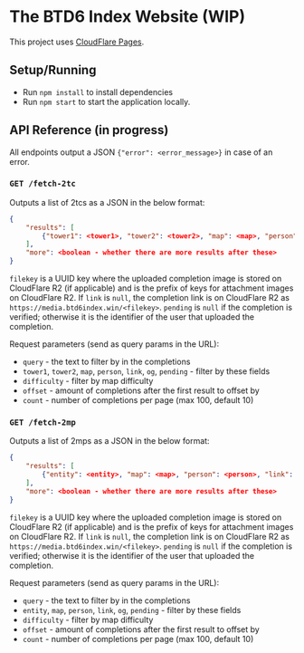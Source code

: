 # The BTD6 Index Website (WIP)
This project uses [CloudFlare Pages](https://developers.cloudflare.com/pages/).
## Setup/Running
- Run `npm install` to install dependencies 
- Run `npm start` to start the application locally.
## API Reference (in progress)
All endpoints output a JSON `{"error": <error_message>}` in case of an error.
### `GET /fetch-2tc`
Outputs a list of 2tcs as a JSON in the below format:
```json
{
    "results": [
        {"tower1": <tower1>, "tower2": <tower2>, "map": <map>, "person": <person>, "link": <link>, "og": <og>, "pending": <pending>, "filekey": <filekey>}
    ],
    "more": <boolean - whether there are more results after these>
}
```
`filekey` is a UUID key where the uploaded completion image is stored on CloudFlare R2 (if applicable) and is the prefix of keys for attachment images on CloudFlare R2. If `link` is `null`, the completion link is on CloudFlare R2 as `https://media.btd6index.win/<filekey>`. `pending` is `null` if the completion is verified; otherwise it is the identifier of the user that uploaded the completion.

Request parameters (send as query params in the URL):
- `query` - the text to filter by in the completions
- `tower1`, `tower2`, `map`, `person`, `link`, `og`, `pending` - filter by these fields
- `difficulty` - filter by map difficulty
- `offset` - amount of completions after the first result to offset by
- `count` - number of completions per page (max 100, default 10)

### `GET /fetch-2mp`
Outputs a list of 2mps as a JSON in the below format:
```json
{
    "results": [
        {"entity": <entity>, "map": <map>, "person": <person>, "link": <link>, "og": <og>, "pending": <pending>, "filekey": <filekey>}
    ],
    "more": <boolean - whether there are more results after these>
}
```
`filekey` is a UUID key where the uploaded completion image is stored on CloudFlare R2 (if applicable) and is the prefix of keys for attachment images on CloudFlare R2. If `link` is `null`, the completion link is on CloudFlare R2 as `https://media.btd6index.win/<filekey>`. `pending` is `null` if the completion is verified; otherwise it is the identifier of the user that uploaded the completion.

Request parameters (send as query params in the URL):
- `query` - the text to filter by in the completions
- `entity`, `map`, `person`, `link`, `og`, `pending` - filter by these fields
- `difficulty` - filter by map difficulty
- `offset` - amount of completions after the first result to offset by
- `count` - number of completions per page (max 100, default 10)
